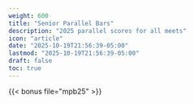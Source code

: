 ```yaml
---
weight: 600
title: "Senior Parallel Bars"
description: "2025 parallel scores for all meets"
icon: "article"
date: "2025-10-19T21:56:39-05:00"
lastmod: "2025-10-19T21:56:39-05:00"
draft: false
toc: true
---
```


{{< bonus file="mpb25" >}}
